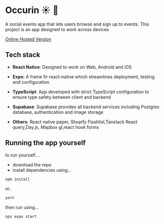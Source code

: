 # Occurin :sunny: :newspaper:

A social events app that lets users browse and sign up to events.
This project is an app designed to work across devices

[Online Hosted Version](https://main--occurin.netlify.app/)

## Tech stack

- **React Native**: Designed to work on Web, Android and iOS
- **Expo**: A frame fir react-native which streamlines deployment, testing and configuration.
- **TypeScript**: App developed with strict TypeScript configuration to ensure type safety between client and backend
- **Supabase**: Supabase provides all backend services including Postgres database, authentication and image storage

- **Others**: React native paper, Shopify Flashlist,Tanstack React query,Day.js, Mapbox gl,react hook forms

## Running the app yourself

to run yourself....

- download the repo
- install dependencies using...

```bash
npm install
```
or..

```bash
yarn
```

then run using...
```bash
npx expo start
```

